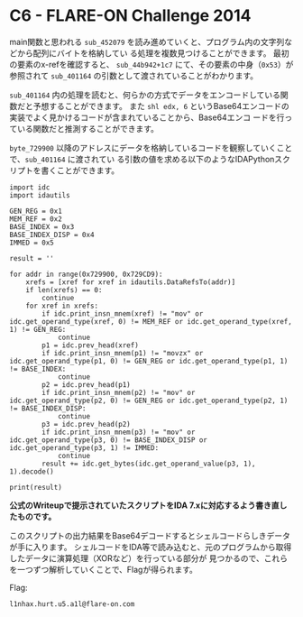 # C6 - FLARE-ON Challenge 2014

main関数と思われる `sub_452079` を読み進めていくと、プログラム内の文字列などから配列にバイトを格納してい
る処理を複数見つけることができます。
最初の要素のx-refを確認すると、 `sub_44b942+1c7` にて、その要素の中身（`0x53`）が参照されて `sub_401164` 
の引数として渡されていることがわかります。

`sub_401164` 内の処理を読むと、何らかの方式でデータをエンコードしている関数だと予想することができます。
また `shl edx, 6` というBase64エンコードの実装でよく見かけるコードが含まれていることから、Base64エンコ
ードを行っている関数だと推測することができます。

`byte_729900` 以降のアドレスにデータを格納しているコードを観察していくことで、`sub_401164` に渡されてい
る引数の値を求める以下のようなIDAPythonスクリプトを書くことができます。

```python=
import idc
import idautils

GEN_REG = 0x1
MEM_REF = 0x2
BASE_INDEX = 0x3
BASE_INDEX_DISP = 0x4
IMMED = 0x5

result = ''

for addr in range(0x729900, 0x729CD9):
    xrefs = [xref for xref in idautils.DataRefsTo(addr)]
    if len(xrefs) == 0:
        continue
    for xref in xrefs:
        if idc.print_insn_mnem(xref) != "mov" or idc.get_operand_type(xref, 0) != MEM_REF or idc.get_operand_type(xref, 1) != GEN_REG:
            continue
        p1 = idc.prev_head(xref)
        if idc.print_insn_mnem(p1) != "movzx" or idc.get_operand_type(p1, 0) != GEN_REG or idc.get_operand_type(p1, 1) != BASE_INDEX:
            continue
        p2 = idc.prev_head(p1)
        if idc.print_insn_mnem(p2) != "mov" or idc.get_operand_type(p2, 0) != GEN_REG or idc.get_operand_type(p2, 1) != BASE_INDEX_DISP:
            continue
        p3 = idc.prev_head(p2)
        if idc.print_insn_mnem(p3) != "mov" or idc.get_operand_type(p3, 0) != BASE_INDEX_DISP or idc.get_operand_type(p3, 1) != IMMED:
            continue
        result += idc.get_bytes(idc.get_operand_value(p3, 1), 1).decode()

print(result)
```

**公式のWriteupで提示されていたスクリプトをIDA 7.xに対応するよう書き直したものです。**

このスクリプトの出力結果をBase64デコードするとシェルコードらしきデータが手に入ります。
シェルコードをIDA等で読み込むと、元のプログラムから取得したデータに演算処理（XORなど）を行っている部分が
見つかるので、これらを一つずつ解析していくことで、Flagが得られます。

Flag:

```
l1nhax.hurt.u5.a1l@flare-on.com
```
